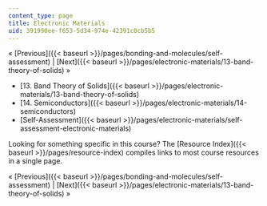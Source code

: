 ```yaml
---
content_type: page
title: Electronic Materials
uid: 391990ee-f653-5d34-974e-42391c0cb5b5
---
```


« [Previous]({{< baseurl >}}/pages/bonding-and-molecules/self-assessment) | [Next]({{< baseurl >}}/pages/electronic-materials/13-band-theory-of-solids) »

*   [13\. Band Theory of Solids]({{< baseurl >}}/pages/electronic-materials/13-band-theory-of-solids)
*   [14\. Semiconductors]({{< baseurl >}}/pages/electronic-materials/14-semiconductors)
*   [Self-Assessment]({{< baseurl >}}/pages/electronic-materials/self-assessment-electronic-materials)

Looking for something specific in this course? The [Resource Index]({{< baseurl >}}/pages/resource-index) compiles links to most course resources in a single page.

« [Previous]({{< baseurl >}}/pages/bonding-and-molecules/self-assessment) | [Next]({{< baseurl >}}/pages/electronic-materials/13-band-theory-of-solids) »